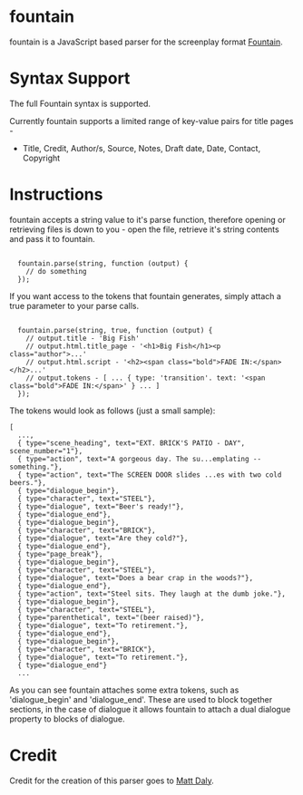 fountain
===========

fountain is a JavaScript based parser for the screenplay format [Fountain](http://fountain.io/).


# Syntax Support

The full Fountain syntax is supported.

Currently fountain supports a limited range of key-value pairs for title pages - 

* Title, Credit, Author/s, Source, Notes, Draft date, Date, Contact, Copyright

Instructions
============

fountain accepts a string value to it's parse function, therefore opening or retrieving files is down to you - open the file, retrieve it's string contents and pass it to fountain. 


```

  fountain.parse(string, function (output) {
    // do something
  });

```

If you want access to the tokens that fountain generates, simply attach a true parameter to your parse calls. 

```

  fountain.parse(string, true, function (output) {
    // output.title - 'Big Fish'
    // output.html.title_page - '<h1>Big Fish</h1><p class="author">...'
    // output.html.script - '<h2><span class="bold">FADE IN:</span></h2>...'
    // output.tokens - [ ... { type: 'transition'. text: '<span class="bold">FADE IN:</span>' } ... ]
  });

```

The tokens would look as follows (just a small sample):

```
[ 
  ..., 
  { type="scene_heading", text="EXT. BRICK'S PATIO - DAY", scene_number="1"}, 
  { type="action", text="A gorgeous day. The su...emplating -- something."}, 
  { type="action", text="The SCREEN DOOR slides ...es with two cold beers."},  
  { type="dialogue_begin"}, 
  { type="character", text="STEEL"}, 
  { type="dialogue", text="Beer's ready!"}, 
  { type="dialogue_end"}, 
  { type="dialogue_begin"}, 
  { type="character", text="BRICK"}, 
  { type="dialogue", text="Are they cold?"}, 
  { type="dialogue_end"}, 
  { type="page_break"}, 
  { type="dialogue_begin"}, 
  { type="character", text="STEEL"}, 
  { type="dialogue", text="Does a bear crap in the woods?"}, 
  { type="dialogue_end"}, 
  { type="action", text="Steel sits. They laugh at the dumb joke."},
  { type="dialogue_begin"}, 
  { type="character", text="STEEL"}, 
  { type="parenthetical", text="(beer raised)"}, 
  { type="dialogue", text="To retirement."}, 
  { type="dialogue_end"}, 
  { type="dialogue_begin"}, 
  { type="character", text="BRICK"}, 
  { type="dialogue", text="To retirement."}, 
  { type="dialogue_end"}
  ...
```

As you can see fountain attaches some extra tokens, such as 'dialogue_begin' and 'dialogue_end'. These are used to block together sections, in the case of dialogue it allows fountain to attach a dual dialogue property to blocks of dialogue.


Credit
============
Credit for the creation of this parser goes to [Matt Daly](https://github.com/mattdaly/).